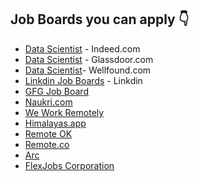 ## Job Boards you can apply 👇

- [Data Scientist](https://in.indeed.com/jobs?q=data+scientist&l=&vjk=d76beefc13f50768) - Indeed.com
- [Data Scientist](https://www.glassdoor.co.in/Job/data-scientist-jobs-SRCH_KO0,14.htm?context=Jobs&clickSource=searchBox) - Glassdoor.com
- [Data Scientist](https://wellfound.com/role/data-scientist)- Wellfound.com
- [Linkdin Job Boards](https://www.linkedin.com/jobs/search/?currentJobId=3656100662&geoId=92000000&keywords=data%20scientist%20jobs&location=Worldwide&refresh=true) - Linkdin
- [GFG Job Board](https://practice.geeksforgeeks.org/jobs)
- [Naukri.com](https://www.naukri.com/data-scientist-jobs?k=data%20scientist&nignbevent_src=jobsearchDeskGNB)
- [We Work Remotely](https://weworkremotely.com/remote-jobs/search?search_uuid=&term=data+scientist&button=&sort=any_time)
- [Himalayas.app](https://himalayas.app/jobs)
- [Remote OK](https://remoteok.com/remote-AI-jobs)
- [Remote.co](https://remote.co/remote-jobs/search/?search_keywords=data+scientist)
- [Arc](https://arc.dev/remote-jobs?keyword=data%20scientist)
- [FlexJobs Corporation](https://www.flexjobs.com/search?search=data+scientist&location=)
